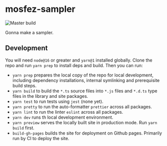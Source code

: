 # mosfez-sampler

![Master build](https://github.com/dxinteractive/mosfez-sampler/workflows/CI/badge.svg?branch=main)

Gonna make a sampler.

## Development

You will need `node@16` or greater and `yarn@1` installed globally. Clone the repo and run `yarn prep` to install deps and build. Then you can run:

- `yarn prep` prepares the local copy of the repo for local development, including dependency installations, internal symlinking and prerequisite build steps.
- `yarn build` to build the `*.ts` source files into `*.js` files and `*.d.ts` type files in the library and site packages.
- `yarn test` to run tests using `jest` (none yet).
- `yarn pretty` to run the auto-formatter `prettier` across all packages.
- `yarn lint` to run the linter `eslint` across all packages.
- `yarn dev` runs th local development environment.
- `yarn preview` serves the locally built site in production mode. Run `yarn build` first.
- `build-gh-pages` builds the site for deployment on Github pages. Primarily run by CI to deploy the site.

